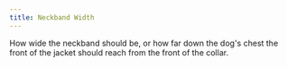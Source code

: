 ```yaml
---
title: Neckband Width
---
```


How wide the neckband should be, or how far down the
dog's chest the front of the jacket should reach from
the front of the collar.
